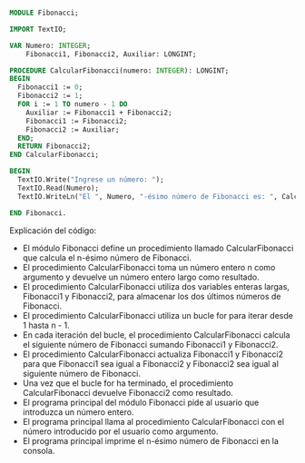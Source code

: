 ```modula-2

MODULE Fibonacci;

IMPORT TextIO;

VAR Numero: INTEGER;
    Fibonacci1, Fibonacci2, Auxiliar: LONGINT;

PROCEDURE CalcularFibonacci(numero: INTEGER): LONGINT;
BEGIN
  Fibonacci1 := 0;
  Fibonacci2 := 1;
  FOR i := 1 TO numero - 1 DO
    Auxiliar := Fibonacci1 + Fibonacci2;
    Fibonacci1 := Fibonacci2;
    Fibonacci2 := Auxiliar;
  END;
  RETURN Fibonacci2;
END CalcularFibonacci;

BEGIN
  TextIO.Write("Ingrese un número: ");
  TextIO.Read(Numero);
  TextIO.WriteLn("El ", Numero, "-ésimo número de Fibonacci es: ", CalcularFibonacci(Numero));

END Fibonacci.

```
Explicación del código:

* El módulo Fibonacci define un procedimiento llamado CalcularFibonacci que calcula el n-ésimo número de Fibonacci.
* El procedimiento CalcularFibonacci toma un número entero n como argumento y devuelve un número entero largo como resultado.
* El procedimiento CalcularFibonacci utiliza dos variables enteras largas, Fibonacci1 y Fibonacci2, para almacenar los dos últimos números de Fibonacci.
* El procedimiento CalcularFibonacci utiliza un bucle for para iterar desde 1 hasta n - 1.
* En cada iteración del bucle, el procedimiento CalcularFibonacci calcula el siguiente número de Fibonacci sumando Fibonacci1 y Fibonacci2.
* El procedimiento CalcularFibonacci actualiza Fibonacci1 y Fibonacci2 para que Fibonacci1 sea igual a Fibonacci2 y Fibonacci2 sea igual al siguiente número de Fibonacci.
* Una vez que el bucle for ha terminado, el procedimiento CalcularFibonacci devuelve Fibonacci2 como resultado.
* El programa principal del módulo Fibonacci pide al usuario que introduzca un número entero.
* El programa principal llama al procedimiento CalcularFibonacci con el número introducido por el usuario como argumento.
* El programa principal imprime el n-ésimo número de Fibonacci en la consola.